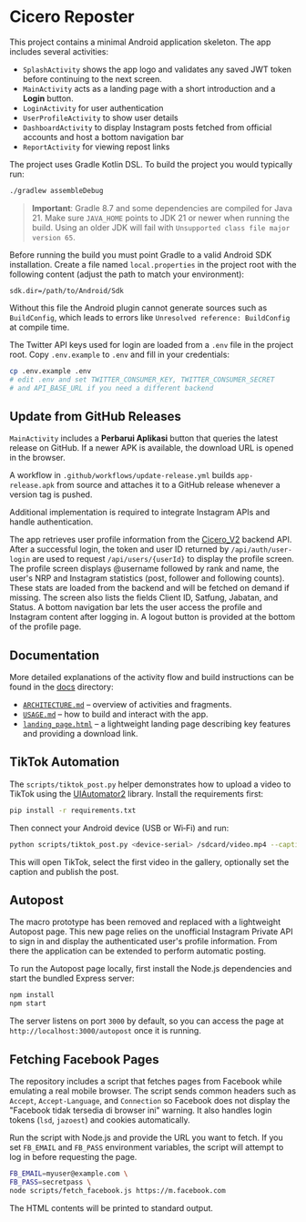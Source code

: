 # Cicero Reposter

This project contains a minimal Android application skeleton. The app includes
several activities:

- `SplashActivity` shows the app logo and validates any saved JWT token before
  continuing to the next screen.
- `MainActivity` acts as a landing page with a short introduction and a **Login**
  button.
- `LoginActivity` for user authentication
- `UserProfileActivity` to show user details
- `DashboardActivity` to display Instagram posts fetched from official accounts
  and host a bottom navigation bar
- `ReportActivity` for viewing repost links

The project uses Gradle Kotlin DSL. To build the project you would typically run:

```bash
./gradlew assembleDebug
```

> **Important**: Gradle 8.7 and some dependencies are compiled for Java 21.
> Make sure `JAVA_HOME` points to JDK 21 or newer when running the build.
> Using an older JDK will fail with `Unsupported class file major version 65`.

Before running the build you must point Gradle to a valid Android SDK
installation.  Create a file named `local.properties` in the project root with
the following content (adjust the path to match your environment):

```properties
sdk.dir=/path/to/Android/Sdk
```

Without this file the Android plugin cannot generate sources such as
`BuildConfig`, which leads to errors like `Unresolved reference: BuildConfig` at
compile time.

The Twitter API keys used for login are loaded from a `.env` file in the project
root. Copy `.env.example` to `.env` and fill in your credentials:

```bash
cp .env.example .env
# edit .env and set TWITTER_CONSUMER_KEY, TWITTER_CONSUMER_SECRET
# and API_BASE_URL if you need a different backend
```

## Update from GitHub Releases

`MainActivity` includes a **Perbarui Aplikasi** button that queries the latest
release on GitHub. If a newer APK is available, the download URL is opened in
the browser.

A workflow in `.github/workflows/update-release.yml` builds `app-release.apk`
from source and attaches it to a GitHub release whenever a version tag is
pushed.

Additional implementation is required to integrate Instagram APIs and handle authentication.

The app retrieves user profile information from the [Cicero_V2](https://github.com/cicero78M/Cicero_V2) backend API.
After a successful login, the token and user ID returned by `/api/auth/user-login`
are used to request `/api/users/{userId}` to display the profile screen.
The profile screen displays @username followed by rank and name, the user's NRP and Instagram statistics (post, follower and following counts). These stats are loaded from the backend and will be fetched on demand if missing. The screen also lists the fields Client ID, Satfung, Jabatan, and Status.
A bottom navigation bar lets the user access the profile and Instagram content after logging in.
A logout button is provided at the bottom of the profile page.

## Documentation

More detailed explanations of the activity flow and build instructions can be
found in the [docs](docs/) directory:

- [`ARCHITECTURE.md`](docs/ARCHITECTURE.md) – overview of activities and
  fragments.
- [`USAGE.md`](docs/USAGE.md) – how to build and interact with the app.
- [`landing_page.html`](docs/landing_page.html) – a lightweight landing page
  describing key features and providing a download link.

## TikTok Automation

The `scripts/tiktok_post.py` helper demonstrates how to upload a video to TikTok
using the [UIAutomator2](https://github.com/openatx/uiautomator2) library. Install
the requirements first:

```bash
pip install -r requirements.txt
```

Then connect your Android device (USB or Wi‑Fi) and run:

```bash
python scripts/tiktok_post.py <device-serial> /sdcard/video.mp4 --caption "Hello"
```

This will open TikTok, select the first video in the gallery, optionally set the
caption and publish the post.

## Autopost

The macro prototype has been removed and replaced with a lightweight Autopost
page. This new page relies on the unofficial Instagram Private API to sign in
and display the authenticated user's profile information. From there the
application can be extended to perform automatic posting.

To run the Autopost page locally, first install the Node.js dependencies and
start the bundled Express server:

```bash
npm install
npm start
```

The server listens on port `3000` by default, so you can access the page at
`http://localhost:3000/autopost` once it is running.





## Fetching Facebook Pages

The repository includes a script that fetches pages from Facebook while
emulating a real mobile browser. The script sends common headers such as
`Accept`, `Accept-Language`, and `Connection` so Facebook does not display the
"Facebook tidak tersedia di browser ini" warning. It also handles login tokens
(`lsd`, `jazoest`) and cookies automatically.

Run the script with Node.js and provide the URL you want to fetch. If you set
`FB_EMAIL` and `FB_PASS` environment variables, the script will attempt to log
in before requesting the page.

```bash
FB_EMAIL=myuser@example.com \
FB_PASS=secretpass \
node scripts/fetch_facebook.js https://m.facebook.com
```

The HTML contents will be printed to standard output.
